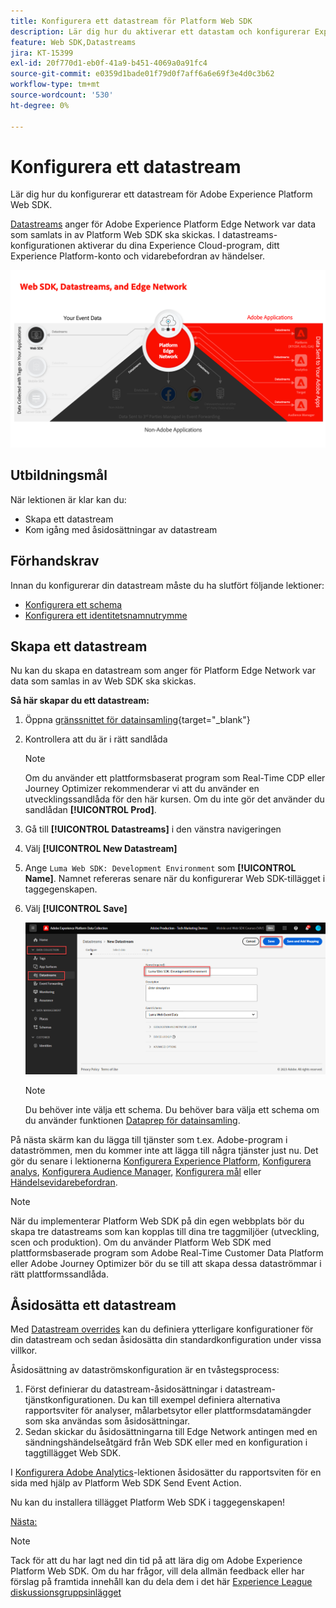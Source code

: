 ```yaml
---
title: Konfigurera ett datastream för Platform Web SDK
description: Lär dig hur du aktiverar ett datastam och konfigurerar Experience Cloud-lösningar. Den här lektionen är en del av självstudiekursen Implementera Adobe Experience Cloud med Web SDK.
feature: Web SDK,Datastreams
jira: KT-15399
exl-id: 20f770d1-eb0f-41a9-b451-4069a0a91fc4
source-git-commit: e0359d1bade01f79d0f7aff6a6e69f3e4d0c3b62
workflow-type: tm+mt
source-wordcount: '530'
ht-degree: 0%

---
```


# Konfigurera ett datastream

Lär dig hur du konfigurerar ett datastream för Adobe Experience Platform Web SDK.

[Datastreams](https://experienceleague.adobe.com/sv/docs/experience-platform/datastreams/overview) anger för Adobe Experience Platform Edge Network var data som samlats in av Platform Web SDK ska skickas. I datastreams-konfigurationen aktiverar du dina Experience Cloud-program, ditt Experience Platform-konto och vidarebefordran av händelser.

![SDK, datastreams och Edge Network-diagram](assets/dc-websdk-datastreams.png)

## Utbildningsmål

När lektionen är klar kan du:

* Skapa ett datastream
* Kom igång med åsidosättningar av datastream

## Förhandskrav

Innan du konfigurerar din datastream måste du ha slutfört följande lektioner:

* [Konfigurera ett schema](configure-schemas.md)
* [Konfigurera ett identitetsnamnutrymme](configure-identities.md)

## Skapa ett datastream

Nu kan du skapa en datastream som anger för Platform Edge Network var data som samlas in av Web SDK ska skickas.

**Så här skapar du ett datastream:**

1. Öppna [gränssnittet för datainsamling](https://experience.adobe.com/data-collection/){target="_blank"}
1. Kontrollera att du är i rätt sandlåda

   >[!NOTE]
   >
   >Om du använder ett plattformsbaserat program som Real-Time CDP eller Journey Optimizer rekommenderar vi att du använder en utvecklingssandlåda för den här kursen. Om du inte gör det använder du sandlådan **[!UICONTROL Prod]**.

1. Gå till **[!UICONTROL Datastreams]** i den vänstra navigeringen
1. Välj **[!UICONTROL New Datastream]**
1. Ange `Luma Web SDK: Development Environment` som **[!UICONTROL Name]**. Namnet refereras senare när du konfigurerar Web SDK-tillägget i taggegenskapen.
1. Välj **[!UICONTROL Save]**

   ![Skapa datastream](assets/datastream-create-new-datastream.png)

   >[!NOTE]
   >
   >Du behöver inte välja ett schema. Du behöver bara välja ett schema om du använder funktionen [Dataprep för datainsamling](/help/data-collection/edge/data-prep.md).

På nästa skärm kan du lägga till tjänster som t.ex. Adobe-program i dataströmmen, men du kommer inte att lägga till några tjänster just nu. Det gör du senare i lektionerna [Konfigurera Experience Platform](setup-experience-platform.md), [Konfigurera analys](setup-analytics.md), [Konfigurera Audience Manager](setup-audience-manager.md), [Konfigurera mål](setup-target.md) eller [Händelsevidarebefordran](setup-event-forwarding.md).

>[!NOTE]
>
>När du implementerar Platform Web SDK på din egen webbplats bör du skapa tre datastreams som kan kopplas till dina tre taggmiljöer (utveckling, scen och produktion). Om du använder Platform Web SDK med plattformsbaserade program som Adobe Real-Time Customer Data Platform eller Adobe Journey Optimizer bör du se till att skapa dessa dataströmmar i rätt plattformssandlåda.

## Åsidosätta ett datastream

Med [Datastream overrides](https://experienceleague.adobe.com/sv/docs/experience-platform/datastreams/overrides) kan du definiera ytterligare konfigurationer för din datastream och sedan åsidosätta din standardkonfiguration under vissa villkor.

Åsidosättning av dataströmskonfiguration är en tvåstegsprocess:

1. Först definierar du datastream-åsidosättningar i datastream-tjänstkonfigurationen. Du kan till exempel definiera alternativa rapportsviter för analyser, målarbetsytor eller plattformsdatamängder som ska användas som åsidosättningar.
1. Sedan skickar du åsidosättningarna till Edge Network antingen med en sändningshändelseåtgärd från Web SDK eller med en konfiguration i taggtillägget Web SDK.

I [Konfigurera Adobe Analytics](setup-analytics.md)-lektionen åsidosätter du rapportsviten för en sida med hjälp av Platform Web SDK Send Event Action.

Nu kan du installera tillägget Platform Web SDK i taggegenskapen!

[Nästa: ](install-web-sdk.md)

>[!NOTE]
>
>Tack för att du har lagt ned din tid på att lära dig om Adobe Experience Platform Web SDK. Om du har frågor, vill dela allmän feedback eller har förslag på framtida innehåll kan du dela dem i det här [Experience League diskussionsgruppsinlägget](https://experienceleaguecommunities.adobe.com/t5/adobe-experience-platform-data/tutorial-discussion-implement-adobe-experience-cloud-with-web/td-p/444996)
